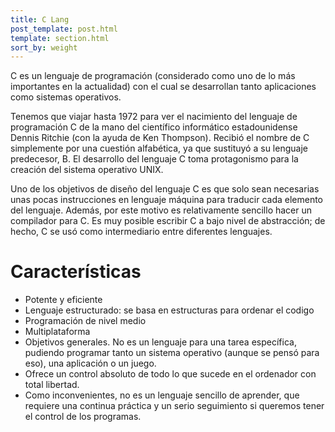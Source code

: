 ```yaml
---
title: C Lang
post_template: post.html
template: section.html
sort_by: weight
---
```


C es un lenguaje de programación (considerado como uno de lo más importantes en
la actualidad) con el cual se desarrollan tanto aplicaciones como sistemas
operativos.

Tenemos que viajar hasta 1972 para ver el nacimiento del lenguaje de
programación C de la mano del científico informático estadounidense Dennis
Ritchie (con la ayuda de Ken Thompson). Recibió el nombre de C simplemente por
una cuestión alfabética, ya que sustituyó a su lenguaje predecesor, B. El
desarrollo del lenguaje C toma protagonismo para la creación del sistema
operativo UNIX.

Uno de los objetivos de diseño del lenguaje C es que solo sean necesarias unas
pocas instrucciones en lenguaje máquina para traducir cada elemento del
lenguaje. Además, por este  motivo es relativamente sencillo hacer un compilador
para C. Es muy posible escribir C a bajo nivel de abstracción; de hecho, C se
usó como intermediario entre diferentes lenguajes.

# Características
+ Potente y eficiente
+ Lenguaje estructurado: se basa en estructuras para ordenar el codigo
+ Programación de nivel medio
+ Multiplataforma
+ Objetivos generales. No es un lenguaje para una tarea específica, pudiendo
  programar tanto un sistema operativo (aunque se pensó para eso), una
  aplicación o un juego.
+ Ofrece un control absoluto de todo lo que sucede en el ordenador con total
  libertad.
+ Como inconvenientes, no es un lenguaje sencillo de aprender, que requiere una
  continua práctica y un serio seguimiento si queremos tener el control de los
  programas.
